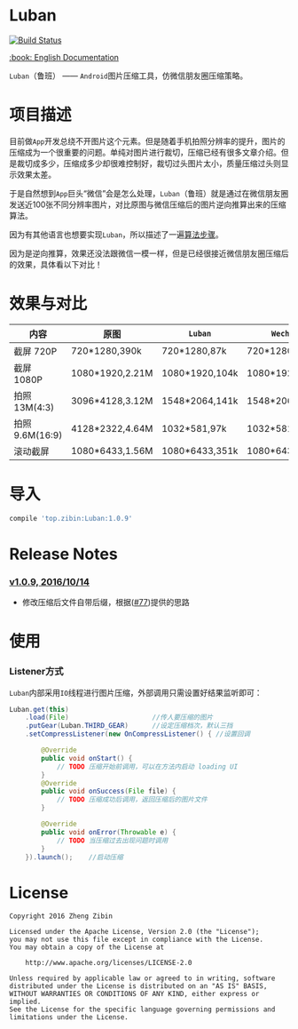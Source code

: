 # Luban

[![Build Status](https://travis-ci.org/Curzibn/Luban.svg?branch=master)](https://travis-ci.org/Curzibn/Luban)

<div align="lift">
<a href="Translation/README-EN.md">:book: English Documentation</a>
</div>

`Luban`（鲁班） —— `Android`图片压缩工具，仿微信朋友圈压缩策略。

# 项目描述

目前做`App`开发总绕不开图片这个元素。但是随着手机拍照分辨率的提升，图片的压缩成为一个很重要的问题。单纯对图片进行裁切，压缩已经有很多文章介绍。但是裁切成多少，压缩成多少却很难控制好，裁切过头图片太小，质量压缩过头则显示效果太差。

于是自然想到`App`巨头“微信”会是怎么处理，`Luban`（鲁班）就是通过在微信朋友圈发送近100张不同分辨率图片，对比原图与微信压缩后的图片逆向推算出来的压缩算法。

因为有其他语言也想要实现`Luban`，所以描述了一遍[算法步骤](/DESCRIPTION.md)。

因为是逆向推算，效果还没法跟微信一模一样，但是已经很接近微信朋友圈压缩后的效果，具体看以下对比！

# 效果与对比

内容 | 原图 | `Luban` | `Wechat`
---- | ---- | ------ | ------
截屏 720P |720*1280,390k|720*1280,87k|720*1280,56k
截屏 1080P|1080*1920,2.21M|1080*1920,104k|1080*1920,112k
拍照 13M(4:3)|3096*4128,3.12M|1548*2064,141k|1548*2064,147k
拍照 9.6M(16:9)|4128*2322,4.64M|1032*581,97k|1032*581,74k
滚动截屏|1080*6433,1.56M|1080*6433,351k|1080*6433,482k

# 导入

```sh
compile 'top.zibin:Luban:1.0.9'
```

# Release Notes

### [v1.0.9, 2016/10/14](https://github.com/Curzibn/Luban/milestone/1)

- 修改压缩后文件自带后缀，根据([#77](https://github.com/Curzibn/Luban/issues/77))提供的思路

# 使用

### Listener方式

`Luban`内部采用`IO`线程进行图片压缩，外部调用只需设置好结果监听即可：

```java
Luban.get(this)
    .load(File)                     //传人要压缩的图片
    .putGear(Luban.THIRD_GEAR)      //设定压缩档次，默认三挡
    .setCompressListener(new OnCompressListener() { //设置回调

        @Override
        public void onStart() {
            // TODO 压缩开始前调用，可以在方法内启动 loading UI
        }
        @Override
        public void onSuccess(File file) {
            // TODO 压缩成功后调用，返回压缩后的图片文件
        }

        @Override
        public void onError(Throwable e) {
            // TODO 当压缩过去出现问题时调用
        }
    }).launch();    //启动压缩
```

# License

    Copyright 2016 Zheng Zibin
    
    Licensed under the Apache License, Version 2.0 (the "License");
    you may not use this file except in compliance with the License.
    You may obtain a copy of the License at
    
        http://www.apache.org/licenses/LICENSE-2.0
    
    Unless required by applicable law or agreed to in writing, software
    distributed under the License is distributed on an "AS IS" BASIS,
    WITHOUT WARRANTIES OR CONDITIONS OF ANY KIND, either express or implied.
    See the License for the specific language governing permissions and
    limitations under the License.
